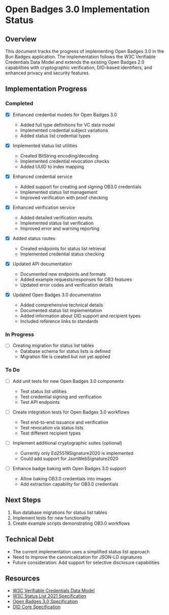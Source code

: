 # Open Badges 3.0 Implementation Status

## Overview

This document tracks the progress of implementing Open Badges 3.0 in the Bun Badges application.
The implementation follows the W3C Verifiable Credentials Data Model and extends the existing Open
Badges 2.0 capabilities with cryptographic verification, DID-based identifiers, and enhanced 
privacy and security features.

## Implementation Progress

### Completed

- [x] Enhanced credential models for Open Badges 3.0
  - Added full type definitions for VC data model
  - Implemented credential subject variations
  - Added status list credential types

- [x] Implemented status list utilities
  - Created BitString encoding/decoding
  - Implemented credential revocation checks
  - Added UUID to index mapping

- [x] Enhanced credential service
  - Added support for creating and signing OB3.0 credentials
  - Implemented status list management
  - Improved verification with proof checking

- [x] Enhanced verification service
  - Added detailed verification results
  - Implemented status list verification
  - Improved error and warning reporting

- [x] Added status routes
  - Created endpoints for status list retrieval
  - Implemented credential status checking

- [x] Updated API documentation
  - Documented new endpoints and formats
  - Added example requests/responses for OB3 features
  - Updated error codes and verification details

- [x] Updated Open Badges 3.0 documentation
  - Added comprehensive technical details
  - Documented status list implementation
  - Added information about DID support and recipient types
  - Included reference links to standards

### In Progress

- [ ] Creating migration for status list tables
  - Database schema for status lists is defined
  - Migration file is created but not yet applied

### To Do

- [ ] Add unit tests for new Open Badges 3.0 components
  - Test status list utilities
  - Test credential signing and verification
  - Test API endpoints

- [ ] Create integration tests for Open Badges 3.0 workflows
  - Test end-to-end issuance and verification
  - Test revocation via status lists
  - Test different recipient types

- [ ] Implement additional cryptographic suites (optional)
  - Currently only Ed25519Signature2020 is implemented
  - Could add support for JsonWebSignature2020

- [ ] Enhance badge baking with Open Badges 3.0 support
  - Allow baking OB3.0 credentials into images
  - Add extraction capability for OB3.0 credentials

## Next Steps

1. Run database migrations for status list tables
2. Implement tests for new functionality
3. Create example scripts demonstrating OB3.0 workflows

## Technical Debt

- The current implementation uses a simplified status list approach
- Need to improve the canonicalization for JSON-LD signatures
- Future consideration: Add support for selective disclosure capabilities

## Resources

- [W3C Verifiable Credentials Data Model](https://www.w3.org/TR/vc-data-model/)
- [W3C Status List 2021 Specification](https://w3c-ccg.github.io/vc-status-list-2021/)
- [Open Badges 3.0 Specification](https://w3id.org/badges/v3)
- [DID Core Specification](https://www.w3.org/TR/did-core/)
